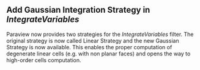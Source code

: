 ## Add Gaussian Integration Strategy in _IntegrateVariables_

Paraview now provides two strategies for the _IntegrateVariables_ filter. The original strategy is now called Linear Strategy and the new Gaussian Strategy is now available. This enables the proper computation of degenerate linear cells (e.g. with non planar faces) and opens the way to high-order cells computation.

